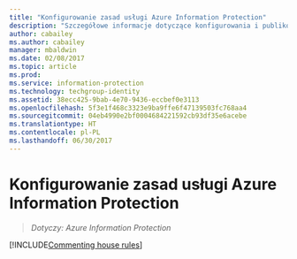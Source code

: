 ```yaml
---
title: "Konfigurowanie zasad usługi Azure Information Protection"
description: "Szczegółowe informacje dotyczące konfigurowania i publikowania zasad usługi Azure Information Protection."
author: cabailey
ms.author: cabailey
manager: mbaldwin
ms.date: 02/08/2017
ms.topic: article
ms.prod: 
ms.service: information-protection
ms.technology: techgroup-identity
ms.assetid: 38ecc425-9bab-4e70-9436-eccbef0e3113
ms.openlocfilehash: 5f3e1f468c3323e9ba9ffe6f47139503fc768aa4
ms.sourcegitcommit: 04eb4990e2bf0004684221592cb93df35e6acebe
ms.translationtype: HT
ms.contentlocale: pl-PL
ms.lasthandoff: 06/30/2017
---
```

# <a name="configuring-the-azure-information-protection-policy"></a>Konfigurowanie zasad usługi Azure Information Protection 

>*Dotyczy: Azure Information Protection*

[!INCLUDE[Commenting house rules](../includes/houserules.md)]
